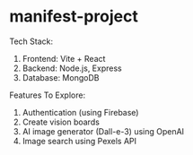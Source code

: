 # manifest-project

Tech Stack:
1) Frontend: Vite + React 
2) Backend: Node.js, Express
3) Database: MongoDB

Features To Explore:
1) Authentication (using Firebase)
2) Create vision boards
3) AI image generator (Dall-e-3) using OpenAI
4) Image search using Pexels API 

